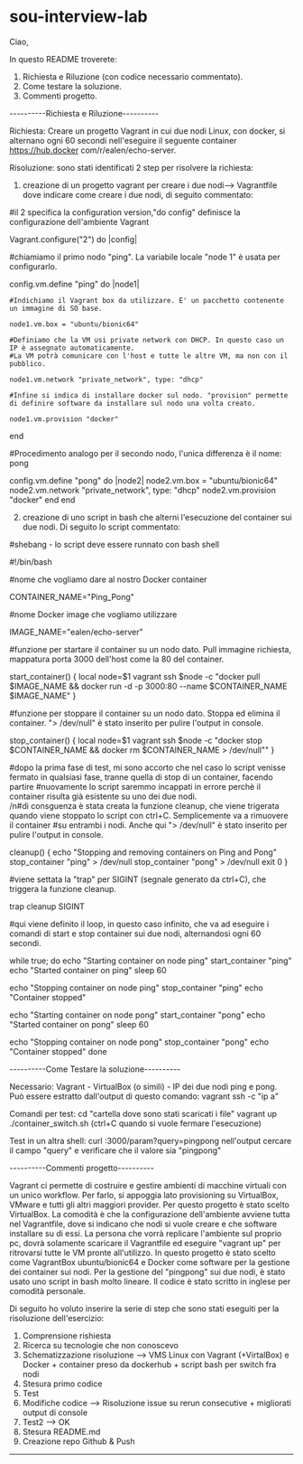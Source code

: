 # sou-interview-lab
Ciao,

In questo README troverete:

1) Richiesta e Riluzione (con codice necessario commentato).
2) Come testare la soluzione.
3) Commenti progetto.

----------Richiesta e Riluzione----------

Richiesta: Creare un progetto Vagrant in cui due nodi Linux, con docker, si alternano ogni 60 secondi nell'eseguire il seguente container https://hub.docker com/r/ealen/echo-server.

Risoluzione: sono stati identificati 2 step per risolvere la richiesta:

1) creazione di un progetto vagrant per creare i due nodi--> Vagrantfile dove indicare come creare i due nodi, di seguito commentato:

#il 2 specifica la configuration version,"do config" definisce la configurazione dell'ambiente Vagrant

Vagrant.configure("2") do |config|

#chiamiamo il primo nodo "ping". La variabile locale "node 1" è usata per configurarlo.

  config.vm.define "ping" do |node1|
  
    #Indichiamo il Vagrant box da utilizzare. E' un pacchetto contenente un immagine di SO base.                    
    
    node1.vm.box = "ubuntu/bionic64"
    
    #Definiamo che la VM usi private network con DHCP. In questo caso un IP è assegnato automaticamente.
    #La VM potrà comunicare con l'host e tutte le altre VM, ma non con il pubblico.
    
    node1.vm.network "private_network", type: "dhcp" 
    
    #Infine si indica di installare docker sul nodo. "provision" permette di definire software da installare sul nodo una volta creato.
    
    node1.vm.provision "docker"                         
  end                                                    

#Procedimento analogo per il secondo nodo, l'unica differenza è il nome: pong

  config.vm.define "pong" do |node2|
    node2.vm.box = "ubuntu/bionic64"
    node2.vm.network "private_network", type: "dhcp"
    node2.vm.provision "docker"
  end
end

2) creazione di uno script in bash che alterni l'esecuzione del container sui due nodi. Di seguito lo script commentato:

#shebang - lo script deve essere runnato con bash shell

#!/bin/bash

#nome che vogliamo dare al nostro Docker container

CONTAINER_NAME="Ping_Pong"

#nome Docker image che vogliamo utilizzare                                                      

IMAGE_NAME="ealen/echo-server"

#funzione per startare il container su un nodo dato. Pull immagine richiesta, mappatura porta 3000 dell'host come la 80 del container.

start_container() {
  local node=$1
  vagrant ssh $node -c "docker pull $IMAGE_NAME && docker run -d -p 3000:80 --name $CONTAINER_NAME $IMAGE_NAME"
}

#funzione per stoppare il container su un nodo dato. Stoppa ed elimina il container. "> /dev/null" è stato inserito per pulire l'output in console.

stop_container() {
  local node=$1
  vagrant ssh $node -c "docker stop $CONTAINER_NAME && docker rm $CONTAINER_NAME > /dev/null""
}
 
#dopo la prima fase di test, mi sono accorto che nel caso lo script venisse fermato in qualsiasi fase, tranne quella di stop di un container, facendo partire
#nuovamente lo script saremmo incappati in errore perchè il container risulta già esistente su uno dei due nodi.  
/n#di consguenza è stata creata la funzione cleanup, che viene trigerata quando viene stoppato lo script con ctrl+C. Semplicemente va a rimuovere il container
#su entrambi i nodi. Anche qui "> /dev/null" è stato inserito per pulire l'output in console.

cleanup() {
  echo "Stopping and removing containers on Ping and Pong"
  stop_container "ping" > /dev/null
  stop_container "pong" > /dev/null
  exit 0
}

#viene settata la "trap" per SIGINT (segnale generato da ctrl+C), che triggera la funzione cleanup.

trap cleanup SIGINT

#qui viene definito il loop, in questo caso infinito, che va ad eseguire i comandi di start e stop container sui due nodi, alternandosi ogni 60 secondi.

while true; do
  echo "Starting container on node ping"
  start_container "ping"
  echo "Started container on ping"
  sleep 60

  echo "Stopping container on node ping"
  stop_container "ping"
  echo "Container stopped"

  echo "Starting container on node pong"
  start_container "pong"
  echo "Started container on pong"
  sleep 60

  echo "Stopping container on node pong"
  stop_container "pong"
  echo "Container stopped"
done

----------Come Testare la soluzione----------

Necessario:
Vagrant - VirtualBox (o simili) - IP dei due nodi ping e pong. Può essere estratto dall'output di questo comando: vagrant ssh <ping o pong> -c "ip a"  
    
Comandi per test:
cd "cartella dove sono stati scaricati i file"
vagrant up
./container_switch.sh (ctrl+C quando si vuole fermare l'esecuzione)

Test in un altra shell:
curl <ip ping o pong>:3000/param?query=pingpong
nell'output cercare il campo "query" e verificare che il valore sia "pingpong" 

----------Commenti progetto----------

Vagrant ci permette di costruire e gestire ambienti di macchine virtuali con un unico workflow. Per farlo, si appoggia lato provisioning su VirtualBox,
VMware e tutti gli altri maggiori provider. Per questo progetto è stato scelto VirtualBox. 
La comodità è che la configurazione dell'ambiente avviene tutta nel Vagrantfile, dove si indicano che nodi si vuole creare e che software installare su di
essi. La persona che vorrà replicare l'ambiente sul proprio pc, dovrà solamente scaricare il Vagrantfile ed eseguire "vagrant up" per ritrovarsi tutte le VM
pronte all'utilizzo. In questo progetto è stato scelto come VagrantBox ubuntu/bionic64 e Docker come software per la gestione dei container sui nodi.
Per la gestione del "pingpong" sui due nodi, è stato usato uno script in bash molto lineare.
Il codice è stato scritto in inglese per comodità personale.

Di seguito ho voluto inserire la serie di step che sono stati eseguiti per la risoluzione dell'esercizio:

1) Comprensione rishiesta
2) Ricerca su tecnologie che non conoscevo
3) Schematizzazione risoluzione --> VMS Linux con Vagrant (+VirtalBox) e Docker + container preso da dockerhub + script bash per switch fra nodi
4) Stesura primo codice
5) Test
6) Modifiche codice --> Risoluzione issue su rerun consecutive + migliorati output di console
7) Test2 --> OK
8) Stesura README.md
9) Creazione repo Github & Push
----------